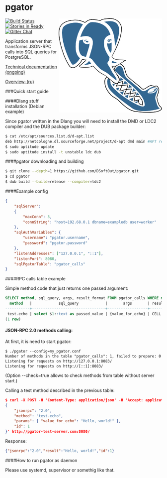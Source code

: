 pgator
=============
[![Build Status](https://travis-ci.org/DSoftOut/pgator.png?branch=master)](https://travis-ci.org/DSoftOut/pgator)
<img align="right" src="pgator.png" />
[![Stories in Ready](https://badge.waffle.io/dsoftout/pgator.png?label=ready&title=Ready)](https://waffle.io/dsoftout/pgator)
[![Gitter Chat](https://badges.gitter.im/DSoftOut/pgator.png)](https://gitter.im/DSoftOut/pgator)

Application server that transforms JSON-RPC calls into SQL queries for PostgreSQL.

[Technical documentation (ongoing)](http://dsoftout.github.io/pgator/app.html)

[Overview-(ru)](https://github.com/DSoftOut/pgator/wiki/Overview-(ru))

###Quick start guide

####Dlang stuff installation (Debian example)

Since pgator written in the Dlang you will need to install the DMD or LDC2 compiler and the DUB package builder:

```bash
$ cat /etc/apt/sources.list.d/d-apt.list 
deb http://netcologne.dl.sourceforge.net/project/d-apt dmd main #APT repository for D
$ sudo aptitude update
$ sudo aptitude install -t unstable ldc dub
```

####pgator downloading and building

```bash
$ git clone --depth=1 https://github.com/DSoftOut/pgator.git
$ cd pgator
$ dub build --build=release --compiler=ldc2
```

####Example config

```json
{
	"sqlServer":
	{
		"maxConn": 3,
		"connString": "host=192.68.0.1 dbname=exampledb user=worker"
	},
	"sqlAuthVariables": {
		"username": "pgator.username",
		"password": "pgator.password"
	},
	"listenAddresses": ["127.0.0.1", "::1"],
	"listenPort": 8080,
	"sqlPgatorTable": "pgator_calls"
}
```

####RPC calls table example

Simple method code that just returns one passed argument:

```sql
SELECT method, sql_query, args, result_format FROM pgator_calls WHERE method = 'test.echo';
  method   |            sql_query            |       args       | result_format 
-----------+---------------------------------+------------------+---------------
 test.echo | select $1::text as passed_value | {value_for_echo} | CELL
(1 row)
```

#### JSON-RPC 2.0 methods calling:

At first, it is need to start pgator:
```
$ ./pgator --config=my_pgator.conf 
Number of methods in the table "pgator_calls": 1, failed to prepare: 0
Listening for requests on http://127.0.0.1:8083/
Listening for requests on http://[::1]:8083/

```
(Option --check=true allows to check methods from table without server start.)

Calling a test method described in the previous table:
```json
$ curl -X POST -H 'Content-Type: application/json' -H 'Accept: application/json' --data '
{
    "jsonrpc": "2.0",
    "method": "test.echo",
    "params": { "value_for_echo": "Hello, world!" },
    "id": 1
}' http://pgator-test-server.com:8080/
```

Response:
```json
{"jsonrpc":"2.0","result":"Hello, world!","id":1}
```

####How to run pgator as daemon

Please use systemd, supervisor or somethig like that.
